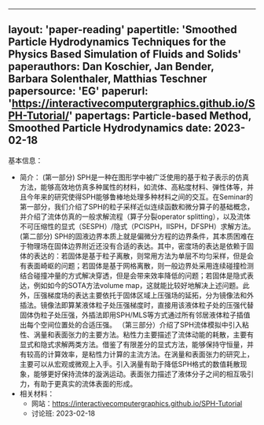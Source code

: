
---
layout: 'paper-reading'
papertitle: 'Smoothed Particle Hydrodynamics Techniques for the Physics Based Simulation of Fluids and Solids'
paperauthors: Dan Koschier, Jan Bender, Barbara Solenthaler, Matthias Teschner 
papersource: 'EG'
paperurl: 'https://interactivecomputergraphics.github.io/SPH-Tutorial/'
papertags: Particle-based Method, Smoothed Particle Hydrodynamics
date: 2023-02-18
---

基本信息：
- 简介：
  (第一部分) SPH是一种在图形学中被广泛使用的基于粒子表示的仿真方法，能够高效地仿真多种属性的材料，如流体、高粘度材料、弹性体等，并且今年来的研究使得SPH能够鲁棒地处理多种材料之间的交互。在Seminar的第一部分，我们介绍了SPH的粒子采样近似连续函数和微分算子的基础概念，并介绍了流体仿真的一般求解流程（算子分裂operator splitting），以及流体不可压缩性的显式（SESPH）/隐式（PCISPH，IISPH，DFSPH）求解方法。
  (第二部分) SPH的固液边界本质上就是偏微分方程的边界条件，其本质困难在于物理场在固体边界附近还没有合适的表达。其中，密度场的表达是依赖于固体的表达的：若固体是基于粒子离散，则常用方法为单层不均匀采样，但是会有表面崎岖的问题；若固体是基于网格离散，则一般边界处采用连续碰撞检测结合碰撞冲量的方式解决穿透，但是会带来效率降低的问题；若固体是隐式表达，例如如今的SOTA方法volume map，这就能比较好地解决上述问题。此外，压强梯度场的表达主要依托于固体区域上压强场的延拓，分为镜像法和外插法。镜像法即算某液体粒子处压强梯度时，直接用该液体粒子处的压强代替固体伪粒子处压强，外插法即用SPH/MLS等方式通过所有邻居液体粒子插值出每个空间位置处的合适压强。 
 （第三部分）介绍了SPH流体模拟中引入粘性、涡量和表面张力的主要方法。粘性力主要描述了流体动能的耗散，主要有显式和隐式求解两类方法。借鉴了有限差分的显式方法，能够保持守恒量，并有较高的计算效率，是粘性力计算的主流方法。在涡量和表面张力的研究上，主要可以从宏观或微观上入手。引入涡量有助于降低SPH格式的数值耗散现象，能够更好保持流体的漩涡运动。表面张力描述了液体分子之间的相互吸引力，有助于更真实的流体表面的形成。
- 相关材料：
  - 网站：https://interactivecomputergraphics.github.io/SPH-Tutorial
  - 讨论班: 2023-02-18


